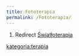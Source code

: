```yaml
---
title: Fototerapia
permalink: /Fototerapia/
---
```


1.  Redirect [Światłoterapia](/Światłoterapia "wikilink")

[kategoria:terapia](/kategoria:terapia "wikilink")